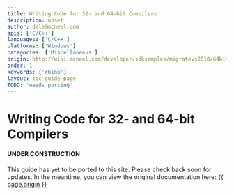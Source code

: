 ```yaml
---
title: Writing Code for 32- and 64-bit Compilers
description: unset
author: dale@mcneel.com
apis: ['C/C++']
languages: ['C/C++']
platforms: ['Windows']
categories: ['Miscellaneous']
origin: http://wiki.mcneel.com/developer/sdksamples/migratevs2010/64bitcompatibility
order: 1
keywords: ['rhino']
layout: toc-guide-page
TODO: 'needs porting'
---
```


# Writing Code for 32- and 64-bit Compilers

<div class="bs-callout bs-callout-danger">
  <h4>UNDER CONSTRUCTION</h4>
  <p>This guide has yet to be ported to this site.  Please check back soon for updates.  
  In the meantime, you can view the original documentation here:
  <a href="{{ page.origin }}">{{ page.origin }}</a></p>
</div>
